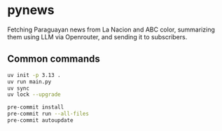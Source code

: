 # pynews

Fetching Paraguayan news from La Nacion and ABC color, summarizing them using LLM via Openrouter, and sending it to subscribers.

## Common commands

```bash
uv init -p 3.13 .
uv run main.py
uv sync
uv lock --upgrade

pre-commit install
pre-commit run --all-files
pre-commit autoupdate
```
